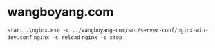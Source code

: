 wangboyang.com
==============

`start .\nginx.exe -c ../wangboyang-com/src/server-conf/nginx-win-dev.conf`
`nginx -s reload`
`nginx -s stop`